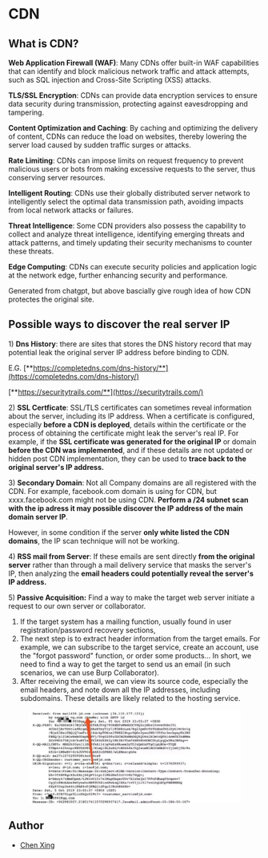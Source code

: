 # CDN

## What is CDN?

**Web Application Firewall (WAF)**: Many CDNs offer built-in WAF capabilities that can identify and block malicious network traffic and attack attempts, such as SQL injection and Cross-Site Scripting (XSS) attacks.

**TLS/SSL Encryption**: CDNs can provide data encryption services to ensure data security during transmission, protecting against eavesdropping and tampering.

**Content Optimization and Caching**: By caching and optimizing the delivery of content, CDNs can reduce the load on websites, thereby lowering the server load caused by sudden traffic surges or attacks.

**Rate Limiting**: CDNs can impose limits on request frequency to prevent malicious users or bots from making excessive requests to the server, thus conserving server resources.

**Intelligent Routing**: CDNs use their globally distributed server network to intelligently select the optimal data transmission path, avoiding impacts from local network attacks or failures.

**Threat Intelligence**: Some CDN providers also possess the capability to collect and analyze threat intelligence, identifying emerging threats and attack patterns, and timely updating their security mechanisms to counter these threats.

**Edge Computing**: CDNs can execute security policies and application logic at the network edge, further enhancing security and performance.

Generated from chatgpt, but above bascially give rough idea of how CDN protectes the original site.

## Possible ways to discover the real server IP

1\) **Dns History**: there are sites that stores the DNS history record that may potential leak the original server IP address before binding to CDN.

E.G. [**https://completedns.com/dns-history/**](https://completedns.com/dns-history/)

[**https://securitytrails.com/**](https://securitytrails.com/)

2\) **SSL Certficate**: SSL/TLS certificates can sometimes reveal information about the server, including its IP address. When a certificate is configured, especially **before a CDN is deployed**, details within the certificate or the process of obtaining the certificate might leak the server's real IP. For example, if the **SSL certificate was generated for the original IP** or domain **before the CDN was implemented**, and if these details are not updated or hidden post CDN implementation, they can be used to **trace back to the original server's IP address.**

3\) **Secondary Domain**: Not all Company domains are all registered with the CDN. For example, facebook.com domain is using for CDN, but xxxx.facebook.com might not be using CDN. **Perform a /24 subnet scan with the ip adress it may possible discover the IP address of the main domain server IP**.

However, in some condition if the server **only white listed the CDN domains**, the IP scan technique will not be working.

4\) **RSS mail from Server**: If these emails are sent directly **from the original server** rather than through a mail delivery service that masks the server's IP, then analyzing the **email headers could potentially reveal the server's IP address.**

5\) **Passive Acquisition:** Find a way to make the target web server initiate a request to our own server or collaborator.

1. If the target system has a mailing function, usually found in user registration/password recovery sections,
2. The next step is to extract header information from the target emails. For example, we can subscribe to the target service, create an account, use the "forgot password" function, or order some products... In short, we need to find a way to get the target to send us an email (in such scenarios, we can use Burp Collaborator).
3. After receiving the email, we can view its source code, especially the email headers, and note down all the IP addresses, including subdomains. These details are likely related to the hosting service.

<figure><img src="../.gitbook/assets/image (3) (1).png" alt=""><figcaption></figcaption></figure>

## Author

* [Chen Xing](https://github.com/Ik0nw)
